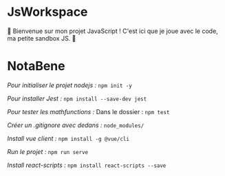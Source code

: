 ﻿# JsWorkspace

🚀 Bienvenue sur mon projet JavaScript ! 
C'est ici que je joue avec le code, ma petite sandbox JS. 🧮

# NotaBene

*Pour initialiser le projet nodejs :*
`npm init -y`

*Pour installer Jest :*
`npm install --save-dev jest`

*Pour tester les mathfunctions :*
Dans le dossier : `npm test`

*Créer un .gitignore avec dedans :*
`node_modules/`

*Install vue client :*
`npm install -g @vue/cli`

*Run le projet :*
`npm run serve`

*Install react-scripts :*
`npm install react-scripts --save`
